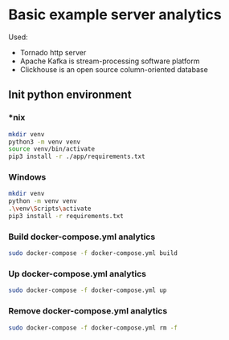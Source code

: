 # Basic example server analytics

Used:
 - Tornado http server
 - Apache Kafka is stream-processing software platform
 - Clickhouse is an open source column-oriented database


## Init python environment 
### *nix
```bash
mkdir venv
python3 -m venv venv
source venv/bin/activate
pip3 install -r ./app/requirements.txt
```

### Windows
```bash
mkdir venv
python -m venv venv
.\venv\Scripts\activate
pip3 install -r requirements.txt
```


### Build docker-compose.yml analytics
```bash
sudo docker-compose -f docker-compose.yml build
```

### Up docker-compose.yml analytics
```bash
sudo docker-compose -f docker-compose.yml up
```

### Remove docker-compose.yml analytics
```bash
sudo docker-compose -f docker-compose.yml rm -f
```
